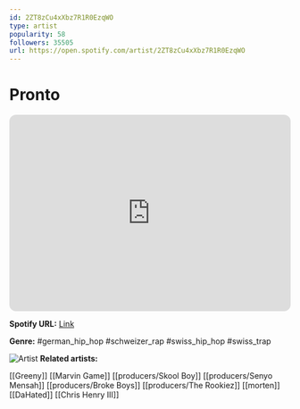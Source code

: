 ```yaml
---
id: 2ZT8zCu4xXbz7R1R0EzqWO
type: artist
popularity: 58
followers: 35505
url: https://open.spotify.com/artist/2ZT8zCu4xXbz7R1R0EzqWO
---
```

# Pronto

<iframe style="border-radius:12px" src="https://open.spotify.com/embed/artist/2ZT8zCu4xXbz7R1R0EzqWO" width="100%" height="352" frameBorder="0" allowfullscreen="" allow="autoplay; clipboard-write; encrypted-media; fullscreen; picture-in-picture" loading="lazy"></iframe>

**Spotify URL:** [Link](https://open.spotify.com/artist/2ZT8zCu4xXbz7R1R0EzqWO)

**Genre:**  #german_hip_hop #schweizer_rap #swiss_hip_hop #swiss_trap

![Artist](https://i.scdn.co/image/ab6761610000e5ebf383047408202d0be1c7ae0d)
**Related artists:**

[[Greeny]]
[[Marvin Game]]
[[producers/Skool Boy]]
[[producers/Senyo Mensah]]
[[producers/Broke Boys]]
[[producers/The Rookiez]]
[[morten]]
[[DaHated]]
[[Chris Henry III]]
